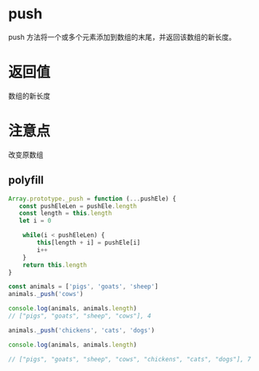 # push

push 方法将一个或多个元素添加到数组的末尾，并返回该数组的新长度。

# 返回值

数组的新长度

# 注意点

改变原数组

## polyfill

```js
Array.prototype._push = function (...pushEle) {
   const pushEleLen = pushEle.length
   const length = this.length
   let i = 0

    while(i < pushEleLen) {
        this[length + i] = pushEle[i]
        i++
    }
    return this.length
}

const animals = ['pigs', 'goats', 'sheep']
animals._push('cows')

console.log(animals, animals.length) 
// ["pigs", "goats", "sheep", "cows"], 4

animals._push('chickens', 'cats', 'dogs')

console.log(animals, animals.length) 

// ["pigs", "goats", "sheep", "cows", "chickens", "cats", "dogs"], 7
```